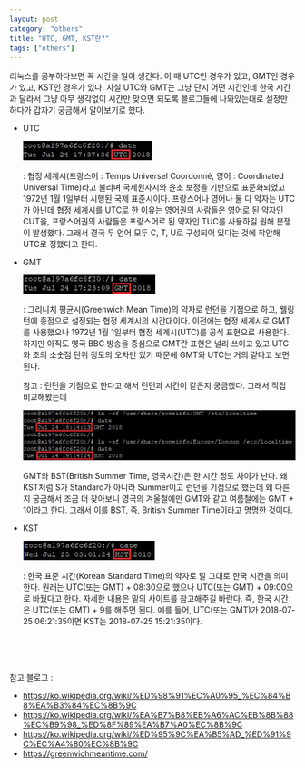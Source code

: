 ```yaml
---
layout: post
category: "others"
title: "UTC, GMT, KST란?"
tags: ["others"]
---
```


리눅스를 공부하다보면 꼭 시간을  일이 생긴다. 이 때 UTC인 경우가 있고, GMT인 경우가 있고, KST인 경우가 있다. 사실 UTC와 GMT는 그냥 단지 어떤 시간인데 한국 시간과 달라서 그냥 아무 생각없이 시간만 맞으면 되도록 블로그들에 나와있는대로 설정만 하다가 갑자기 궁금해서 알아보기로 했다.



- UTC

  <img src="https://github.com/P00HP00H/P00HP00H.github.io/blob/master/img/Others/94.JPG?raw=true" width="px">

  : 협정 세계시(프랑스어 : Temps Universel Coordonné, 영어 : Coordinated Universal Time)라고 불리며 국제원자시와 윤초 보정을 기반으로 표준화되었고 1972년 1월 1일부터 시행된 국제 표준시이다. 프랑스어나 영어나 둘 다 약자는 UTC가 아닌데 협정 세계시를 UTC로 한 이유는 영어권의 사람들은 영어로 된 약자인 CUT을, 프랑스어권의 사람들은 프랑스어로 된 약자인 TUC를 사용하길 원해 분쟁이 발생했다. 그래서 결국 두 언어 모두 C, T, U로 구성되어 있다는 것에 착안해 UTC로 정했다고 한다. 



- GMT

  <img src="https://github.com/P00HP00H/P00HP00H.github.io/blob/master/img/Others/93.JPG?raw=true" width="px">

  : 그리니치 평균시(Greenwich Mean Time)의 약자로 런던을 기점으로 하고, 웰링턴에 종점으로 설정되는 협정 세계시의 시간대이다. 이전에는 협정 세계시로 GMT를 사용했으나 1972년 1월 1일부터 협정 세계시(UTC)를 공식 표현으로 사용한다. 하지만 아직도 영국 BBC 방송을 중심으로 GMT란 표현은 널리 쓰이고 있고 UTC와 초의 소숫점 단위 정도의 오차만 있기 때문에 GMT와 UTC는 거의 같다고 보면 된다.

  참고 : 런던을 기점으로 한다고 해서 런던과 시간이 같은지 궁금했다. 그래서 직접 비교해봤는데

  <img src="https://github.com/P00HP00H/P00HP00H.github.io/blob/master/img/Others/96.JPG?raw=true" width="700px">

  GMT와 BST(British Summer Time, 영국시간)은 한 시간 정도 차이가 난다. 왜 KST처럼 S가 Standard가 아니라 Summer이고 런던을 기점으로 했는데 왜 다른지 궁금해서 조금 더 찾아보니 영국의 겨울철에만 GMT와 같고 여름철에는 GMT + 1이라고 한다. 그래서 이를 BST, 즉, British Summer Time이라고 명명한 것이다.



- KST

  <img src="https://github.com/P00HP00H/P00HP00H.github.io/blob/master/img/Others/95.JPG?raw=true" width="px">

  : 한국 표준 시간(Korean Standard Time)의 약자로 말 그대로 한국 시간을 의미한다. 원래는 UTC(또는 GMT) + 08:30으로 했으나 UTC(또는 GMT) + 09:00으로 바꿨다고 한다. 자세한 내용은 밑의 사이트를 참고해주길 바란다. 즉, 한국 시간은 UTC(또는 GMT) + 9를 해주면 된다. 예를 들어, UTC(또는 GMT)가 2018-07-25 06:21:35이면 KST는 2018-07-25 15:21:35이다.

<br><br><br>

참고 블로그 : 

- https://ko.wikipedia.org/wiki/%ED%98%91%EC%A0%95_%EC%84%B8%EA%B3%84%EC%8B%9C
- https://ko.wikipedia.org/wiki/%EA%B7%B8%EB%A6%AC%EB%8B%88%EC%B9%98_%ED%8F%89%EA%B7%A0%EC%8B%9C
- https://ko.wikipedia.org/wiki/%ED%95%9C%EA%B5%AD_%ED%91%9C%EC%A4%80%EC%8B%9C
- https://greenwichmeantime.com/


